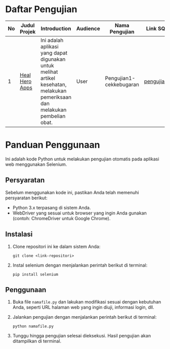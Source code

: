 # Daftar Pengujian

| No  | Judul Projek                                     | Introduction                                                                                                                  | Audience | Nama Pengujian          | Link SQA                                                      |
| --- | ------------------------------------------------ | ----------------------------------------------------------------------------------------------------------------------------- | -------- | ----------------------- | ------------------------------------------------------------- |
| 1   | [Heal Hero Apps](https://http://healhero.my.id/) | Ini adalah aplikasi yang dapat digunakan untuk melihat artikel kesehatan, melakukan pemeriksaan dan melakukan pembelian obat. | User     | Pengujian1-cekkebugaran | [pengujian1](https://software-quality-baik.github.io/Fedhira) |

# Panduan Penggunaan

Ini adalah kode Python untuk melakukan pengujian otomatis pada aplikasi web menggunakan Selenium.

## Persyaratan

Sebelum menggunakan kode ini, pastikan Anda telah memenuhi persyaratan berikut:

- Python 3.x terpasang di sistem Anda.
- WebDriver yang sesuai untuk browser yang ingin Anda gunakan (contoh: ChromeDriver untuk Google Chrome).

## Instalasi

1. Clone repositori ini ke dalam sistem Anda:

   ```
   git clone <link-repositori>
   ```

2. Instal selenium dengan menjalankan perintah berikut di terminal:

   ```
   pip install selenium
   ```

## Penggunaan

1. Buka file `namafile.py` dan lakukan modifikasi sesuai dengan kebutuhan Anda, seperti URL halaman web yang ingin diuji, informasi login, dll.

2. Jalankan pengujian dengan menjalankan perintah berikut di terminal:

   ```
   python namafile.py
   ```

3. Tunggu hingga pengujian selesai dieksekusi. Hasil pengujian akan ditampilkan di terminal.
